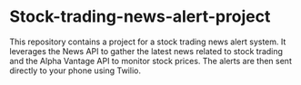# Stock-trading-news-alert-project
This repository contains a project for a stock trading news alert system. It leverages the News API to gather the latest news related to stock trading and the Alpha Vantage API to monitor stock prices. The alerts are then sent directly to your phone using Twilio.
